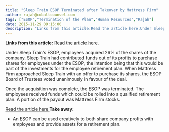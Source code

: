 ```yaml
---
title: "Sleep Train ESOP Terminated after Takeover by Mattress Firm"
author: rajah@cobaltcounsel.com
tags: ["ESOP","Termination of the Plan","Human Resources","Rajah"]
date: 2015-11-29 09:15:00
description: "Links from this article:Read the article here.Under Sleep Train's ESOP, employees acquired 26% of the shares of the company. Sleep Train had contributed fu..."
---
```


**Links from this article:**
[Read the article here.](http://www.bizjournals.com/sacramento/news/2014/09/04/sleep-train-employees-keep-jobs-relinquish.html?page=all)

Under Sleep Train's ESOP, employees acquired 26% of the shares of the company. Sleep Train had contributed funds out of its profits to purchase shares for employees under the ESOP, the intention being that this would be part of the investments for the employee retirement plan. When Mattress Firm approached Sleep Train with an offer to purchase its shares, the ESOP Board of Trustees voted unanimously in favour of the deal.

Once the acquisition was complete, the ESOP was terminated. The employees received funds which could be rolled into a qualified retirement plan. A portion of the payout was Mattress Firm stocks.

[Read the article here.](http://www.bizjournals.com/sacramento/news/2014/09/04/sleep-train-employees-keep-jobs-relinquish.html?page=all)**Take away:**
- An ESOP can be used creatively to both share company profits with employees and provide assets for a retirement plan.

 